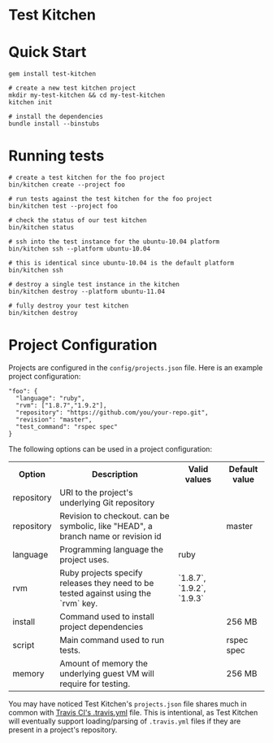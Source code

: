 # Test Kitchen

# Quick Start

    gem install test-kitchen

    # create a new test kitchen project
    mkdir my-test-kitchen && cd my-test-kitchen
    kitchen init

    # install the dependencies
    bundle install --binstubs

# Running tests

    # create a test kitchen for the foo project
    bin/kitchen create --project foo

    # run tests against the test kitchen for the foo project
    bin/kitchen test --project foo

    # check the status of our test kitchen
    bin/kitchen status

    # ssh into the test instance for the ubuntu-10.04 platform
    bin/kitchen ssh --platform ubuntu-10.04

    # this is identical since ubuntu-10.04 is the default platform
    bin/kitchen ssh

    # destroy a single test instance in the kitchen
    bin/kitchen destroy --platform ubuntu-11.04

    # fully destroy your test kitchen
    bin/kitchen destroy

# Project Configuration

Projects are configured in the `config/projects.json` file.  Here is an example
project configuration:

    "foo": {
      "language": "ruby",
      "rvm": ["1.8.7","1.9.2"],
      "repository": "https://github.com/you/your-repo.git",
      "revision": "master",
      "test_command": "rspec spec"
    }

The following options can be used in a project configuration:

<table>
  <tr>
    <th>Option</th>
    <th>Description</th>
    <th>Valid values</th>
    <th>Default value</th>
  </tr>
  <tr>
    <td>repository</td>
    <td>URI to the project's underlying Git repository</td>
    <td></td>
    <td></td>
  </tr>
  <tr>
    <td>repository</td>
    <td>Revision to checkout. can be symbolic, like "HEAD", a branch name or revision id</td>
    <td></td>
    <td>master</td>
  </tr>
  <tr>
    <td>language</td>
    <td>Programming language the project uses.</td>
    <td>ruby</td>
    <td></td>
  </tr>
  <tr>
    <td>rvm</td>
    <td>Ruby projects specify releases they need to be tested against using the `rvm` key.</td>
    <td>`1.8.7`, `1.9.2`, `1.9.3` </td>
    <td></td>
  </tr>
  <tr>
    <td>install</td>
    <td>Command used to install project dependencies</td>
    <td></td>
    <td>256 MB</td>
  </tr>
  <tr>
    <td>script</td>
    <td>Main command used to run tests.</td>
    <td></td>
    <td>rspec spec</td>
  </tr>
  <tr>
    <td>memory</td>
    <td>Amount of memory the underlying guest VM will require for testing.</td>
    <td></td>
    <td>256 MB</td>
  </tr>
</table>

You may have noticed Test Kitchen's `projects.json` file shares much in common
with [Travis CI's .travis.yml](http://about.travis-ci.org/docs/user/build-configuration/)
file. This is intentional, as Test Kitchen will eventually support loading/parsing
of `.travis.yml` files if they are present in a project's repository.
